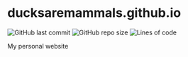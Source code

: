 # ducksaremammals.github.io


![GitHub last commit](https://img.shields.io/github/last-commit/DucksAreMammals/Horse-Nursery?style=flat)
![GitHub repo size](https://img.shields.io/github/repo-size/DucksAreMammals/Horse-Nursery?style=flat)
![Lines of code](https://img.shields.io/tokei/lines/github/DucksAreMammals/Horse-Nursery?style=flat)

My personal website
